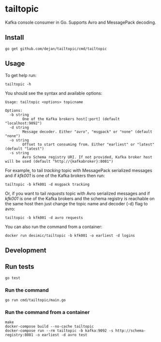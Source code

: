 # tailtopic

Kafka console consumer in Go. Supports Avro and MessagePack decoding.

## Install

    go get github.com/dejan/tailtopic/cmd/tailtopic

## Usage

To get help run:

    tailtopic -h

You should see the syntax and available options:

    Usage: tailtopic <options> topicname

    Options:
      -b string
            One of the Kafka brokers host[:port] (default "localhost:9092")
      -d string
            Message decoder. Either "avro", "msgpack" or "none" (default "none")
      -o string
            Offset to start consuming from. Either "earliest" or "latest" (default "latest")
      -s string
            Avro Schema registry URI. If not provided, Kafka broker host will be used (default "http://{kafkabroker}:8081")

For example, to tail *tracking* topic with MessagePack serialized messages and if *kfk001* is one of the Kafka brokers then run:

    tailtopic -b kfk001 -d msgpack tracking

Or, if you want to tail *requests* topic with Avro serialized messages and if *kfk001* is one of the Kafka brokers and the schema registry is reachable on the same host then just change the topic name and decoder (-d) flag to avro:

    tailtopic -b kfk001 -d avro requests

You can also run the command from a container:

    docker run desimic/tailtopic -b kfk001 -o earliest -d logins

## Development

## Run tests

    go test

### Run the command

    go run cmd/tailtopic/main.go

### Run the command from a container

    make
    docker-compose build --no-cache tailtopic
    docker-compose run --rm tailtopic -b kafka:9092 -s http://schema-registry:8081 -o earliest -d avro test

